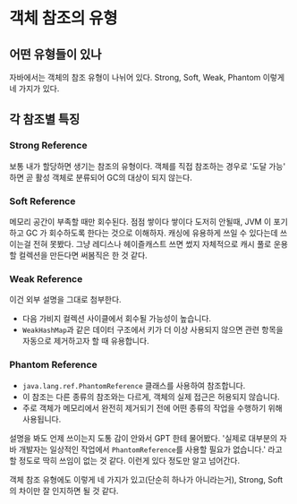 # 객체 참조의 유형

## 어떤 유형들이 있나

자바에서는 객체의 참조 유형이 나뉘어 있다. Strong, Soft, Weak, Phantom 이렇게 네 가지가 있다.



## 각 참조별 특징



### Strong **Reference**

보통 내가 할당하면 생기는 참조의 유형이다. 객체를 직접 참조하는 경우로 '도달 가능' 하면 곧 활성 객체로 분류되어 GC의 대상이 되지 않는다.



### Soft **Reference**

메모리 공간이 부족할 때만 회수된다. 점점 쌓이다 쌓이다 도저히 안될때, JVM 이 포기하고 GC 가 회수하도록 한다는 것으로 이해하자. 캐싱에 유용하게 쓰일 수 있다는데 쓰이는걸 전혀 못봤다. 그냥 레디스나 헤이즐캐스트 쓰면 썼지 자체적으로 캐시 풀로 운용할 컬렉션을 만든다면 써봄직은 한 것 같다.



### **Weak Reference**

이건 외부 설명을 그대로 첨부한다.

* 다음 가비지 컬렉션 사이클에서 회수될 가능성이 높습니다.
* `WeakHashMap`과 같은 데이터 구조에서 키가 더 이상 사용되지 않으면 관련 항목을 자동으로 제거하고자 할 때 유용합니다.



### **Phantom Reference**

* `java.lang.ref.PhantomReference` 클래스를 사용하여 참조합니다.
* 이 참조는 다른 종류의 참조와는 다르게, 객체의 실제 접근은 허용되지 않습니다.
* 주로 객체가 메모리에서 완전히 제거되기 전에 어떤 종류의 작업을 수행하기 위해 사용됩니다.

설명을 봐도 언제 쓰이는지 도통 감이 안와서 GPT 한테 물어봤다. '실제로 대부분의 자바 개발자는 일상적인 작업에서 `PhantomReference`를 사용할 필요가 없습니다.' 라고 할 정도로 딱히 쓰임이 없는 것 같다. 이런게 있다 정도만 알고 넘어간다.



객체 참조 유형에도 이렇게 네 가지가 있고(단순히 하나가 아니라는거), Strong, Soft 의 차이만 잘 인지하면 될 것 같다.
